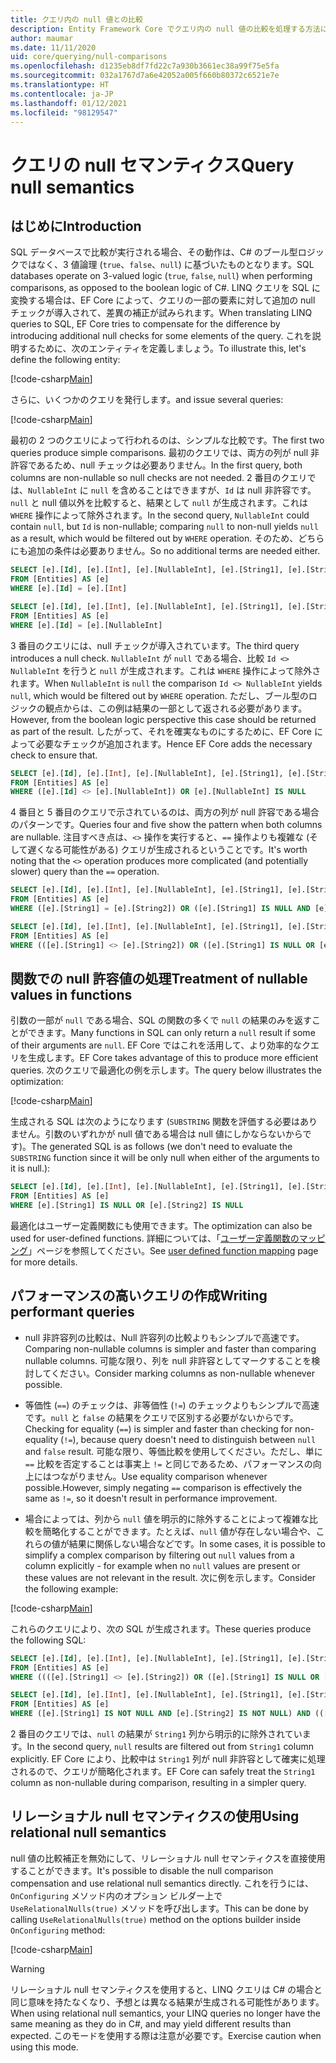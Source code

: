 ```yaml
---
title: クエリ内の null 値との比較
description: Entity Framework Core でクエリ内の null 値の比較を処理する方法に関する情報
author: maumar
ms.date: 11/11/2020
uid: core/querying/null-comparisons
ms.openlocfilehash: d1235eb8df7fd22c7a930b3661ec38a99f75e5fa
ms.sourcegitcommit: 032a1767d7a6e42052a005f660b80372c6521e7e
ms.translationtype: HT
ms.contentlocale: ja-JP
ms.lasthandoff: 01/12/2021
ms.locfileid: "98129547"
---
```

# <a name="query-null-semantics"></a><span data-ttu-id="5a367-103">クエリの null セマンティクス</span><span class="sxs-lookup"><span data-stu-id="5a367-103">Query null semantics</span></span>

## <a name="introduction"></a><span data-ttu-id="5a367-104">はじめに</span><span class="sxs-lookup"><span data-stu-id="5a367-104">Introduction</span></span>

<span data-ttu-id="5a367-105">SQL データベースで比較が実行される場合、その動作は、C# のブール型ロジックではなく、3 値論理 (`true`、`false`、`null`) に基づいたものとなります。</span><span class="sxs-lookup"><span data-stu-id="5a367-105">SQL databases operate on 3-valued logic (`true`, `false`, `null`) when performing comparisons, as opposed to the boolean logic of C#.</span></span> <span data-ttu-id="5a367-106">LINQ クエリを SQL に変換する場合は、EF Core によって、クエリの一部の要素に対して追加の null チェックが導入されて、差異の補正が試みられます。</span><span class="sxs-lookup"><span data-stu-id="5a367-106">When translating LINQ queries to SQL, EF Core tries to compensate for the difference by introducing additional null checks for some elements of the query.</span></span>
<span data-ttu-id="5a367-107">これを説明するために、次のエンティティを定義しましょう。</span><span class="sxs-lookup"><span data-stu-id="5a367-107">To illustrate this, let's define the following entity:</span></span>

[!code-csharp[Main](../../../samples/core/Querying/NullSemantics/NullSemanticsEntity.cs#Entity)]

<span data-ttu-id="5a367-108">さらに、いくつかのクエリを発行します。</span><span class="sxs-lookup"><span data-stu-id="5a367-108">and issue several queries:</span></span>

[!code-csharp[Main](../../../samples/core/Querying/NullSemantics/Program.cs#BasicExamples)]

<span data-ttu-id="5a367-109">最初の 2 つのクエリによって行われるのは、シンプルな比較です。</span><span class="sxs-lookup"><span data-stu-id="5a367-109">The first two queries produce simple comparisons.</span></span> <span data-ttu-id="5a367-110">最初のクエリでは、両方の列が null 非許容であるため、null チェックは必要ありません。</span><span class="sxs-lookup"><span data-stu-id="5a367-110">In the first query, both columns are non-nullable so null checks are not needed.</span></span> <span data-ttu-id="5a367-111">2 番目のクエリでは、`NullableInt` に `null` を含めることはできますが、`Id` は null 非許容です。`null` と null 値以外を比較すると、結果として `null` が生成されます。これは `WHERE` 操作によって除外されます。</span><span class="sxs-lookup"><span data-stu-id="5a367-111">In the second query, `NullableInt` could contain `null`, but `Id` is non-nullable; comparing `null` to non-null yields `null` as a result, which would be filtered out by `WHERE` operation.</span></span> <span data-ttu-id="5a367-112">そのため、どちらにも追加の条件は必要ありません。</span><span class="sxs-lookup"><span data-stu-id="5a367-112">So no additional terms are needed either.</span></span>

```sql
SELECT [e].[Id], [e].[Int], [e].[NullableInt], [e].[String1], [e].[String2]
FROM [Entities] AS [e]
WHERE [e].[Id] = [e].[Int]

SELECT [e].[Id], [e].[Int], [e].[NullableInt], [e].[String1], [e].[String2]
FROM [Entities] AS [e]
WHERE [e].[Id] = [e].[NullableInt]
```

<span data-ttu-id="5a367-113">3 番目のクエリには、null チェックが導入されています。</span><span class="sxs-lookup"><span data-stu-id="5a367-113">The third query introduces a null check.</span></span> <span data-ttu-id="5a367-114">`NullableInt` が `null` である場合、比較 `Id <> NullableInt` を行うと `null` が生成されます。これは `WHERE` 操作によって除外されます。</span><span class="sxs-lookup"><span data-stu-id="5a367-114">When `NullableInt` is `null` the comparison `Id <> NullableInt` yields `null`, which would be filtered out by `WHERE` operation.</span></span> <span data-ttu-id="5a367-115">ただし、ブール型のロジックの観点からは、この例は結果の一部として返される必要があります。</span><span class="sxs-lookup"><span data-stu-id="5a367-115">However, from the boolean logic perspective this case should be returned as part of the result.</span></span> <span data-ttu-id="5a367-116">したがって、それを確実なものにするために、EF Core によって必要なチェックが追加されます。</span><span class="sxs-lookup"><span data-stu-id="5a367-116">Hence EF Core adds the necessary check to ensure that.</span></span>

```sql
SELECT [e].[Id], [e].[Int], [e].[NullableInt], [e].[String1], [e].[String2]
FROM [Entities] AS [e]
WHERE ([e].[Id] <> [e].[NullableInt]) OR [e].[NullableInt] IS NULL
```

<span data-ttu-id="5a367-117">4 番目と 5 番目のクエリで示されているのは、両方の列が null 許容である場合のパターンです。</span><span class="sxs-lookup"><span data-stu-id="5a367-117">Queries four and five show the pattern when both columns are nullable.</span></span> <span data-ttu-id="5a367-118">注目すべき点は、`<>` 操作を実行すると、`==` 操作よりも複雑な (そして遅くなる可能性がある) クエリが生成されるということです。</span><span class="sxs-lookup"><span data-stu-id="5a367-118">It's worth noting that the `<>` operation produces more complicated (and potentially slower) query than the `==` operation.</span></span>

```sql
SELECT [e].[Id], [e].[Int], [e].[NullableInt], [e].[String1], [e].[String2]
FROM [Entities] AS [e]
WHERE ([e].[String1] = [e].[String2]) OR ([e].[String1] IS NULL AND [e].[String2] IS NULL)

SELECT [e].[Id], [e].[Int], [e].[NullableInt], [e].[String1], [e].[String2]
FROM [Entities] AS [e]
WHERE (([e].[String1] <> [e].[String2]) OR ([e].[String1] IS NULL OR [e].[String2] IS NULL)) AND ([e].[String1] IS NOT NULL OR [e].[String2] IS NOT NULL)
```

## <a name="treatment-of-nullable-values-in-functions"></a><span data-ttu-id="5a367-119">関数での null 許容値の処理</span><span class="sxs-lookup"><span data-stu-id="5a367-119">Treatment of nullable values in functions</span></span>

<span data-ttu-id="5a367-120">引数の一部が `null` である場合、SQL の関数の多くで `null` の結果のみを返すことができます。</span><span class="sxs-lookup"><span data-stu-id="5a367-120">Many functions in SQL can only return a `null` result if some of their arguments are `null`.</span></span> <span data-ttu-id="5a367-121">EF Core ではこれを活用して、より効率的なクエリを生成します。</span><span class="sxs-lookup"><span data-stu-id="5a367-121">EF Core takes advantage of this to produce more efficient queries.</span></span>
<span data-ttu-id="5a367-122">次のクエリで最適化の例を示します。</span><span class="sxs-lookup"><span data-stu-id="5a367-122">The query below illustrates the optimization:</span></span>

[!code-csharp[Main](../../../samples/core/Querying/NullSemantics/Program.cs#Functions)]

<span data-ttu-id="5a367-123">生成される SQL は次のようになります (`SUBSTRING` 関数を評価する必要はありません。引数のいずれかが null 値である場合は null 値にしかならないからです)。</span><span class="sxs-lookup"><span data-stu-id="5a367-123">The generated SQL is as follows (we don't need to evaluate the `SUBSTRING` function since it will be only null when either of the arguments to it is null.):</span></span>

```sql
SELECT [e].[Id], [e].[Int], [e].[NullableInt], [e].[String1], [e].[String2]
FROM [Entities] AS [e]
WHERE [e].[String1] IS NULL OR [e].[String2] IS NULL
```

<span data-ttu-id="5a367-124">最適化はユーザー定義関数にも使用できます。</span><span class="sxs-lookup"><span data-stu-id="5a367-124">The optimization can also be used for user-defined functions.</span></span> <span data-ttu-id="5a367-125">詳細については、「[ユーザー定義関数のマッピング](xref:core/querying/user-defined-function-mapping#configuring-nullability-of-user-defined-function-based-on-its-arguments)」ページを参照してください。</span><span class="sxs-lookup"><span data-stu-id="5a367-125">See [user defined function mapping](xref:core/querying/user-defined-function-mapping#configuring-nullability-of-user-defined-function-based-on-its-arguments) page for more details.</span></span>

## <a name="writing-performant-queries"></a><span data-ttu-id="5a367-126">パフォーマンスの高いクエリの作成</span><span class="sxs-lookup"><span data-stu-id="5a367-126">Writing performant queries</span></span>

- <span data-ttu-id="5a367-127">null 非許容列の比較は、Null 許容列の比較よりもシンプルで高速です。</span><span class="sxs-lookup"><span data-stu-id="5a367-127">Comparing non-nullable columns is simpler and faster than comparing nullable columns.</span></span> <span data-ttu-id="5a367-128">可能な限り、列を null 非許容としてマークすることを検討してください。</span><span class="sxs-lookup"><span data-stu-id="5a367-128">Consider marking columns as non-nullable whenever possible.</span></span>

- <span data-ttu-id="5a367-129">等価性 (`==`) のチェックは、非等価性 (`!=`) のチェックよりもシンプルで高速です。`null` と `false` の結果をクエリで区別する必要がないからです。</span><span class="sxs-lookup"><span data-stu-id="5a367-129">Checking for equality (`==`) is simpler and faster than checking for non-equality (`!=`), because query doesn't need to distinguish between `null` and `false` result.</span></span> <span data-ttu-id="5a367-130">可能な限り、等価比較を使用してください。ただし、単に `==` 比較を否定することは事実上 `!=` と同じであるため、パフォーマンスの向上にはつながりません。</span><span class="sxs-lookup"><span data-stu-id="5a367-130">Use equality comparison whenever possible.However, simply negating `==` comparison is effectively the same as `!=`, so it doesn't result in performance improvement.</span></span>

- <span data-ttu-id="5a367-131">場合によっては、列から `null` 値を明示的に除外することによって複雑な比較を簡略化することができます。たとえば、`null` 値が存在しない場合や、これらの値が結果に関係しない場合などです。</span><span class="sxs-lookup"><span data-stu-id="5a367-131">In some cases, it is possible to simplify a complex comparison by filtering out `null` values from a column explicitly - for example when no `null` values are present or these values are not relevant in the result.</span></span> <span data-ttu-id="5a367-132">次に例を示します。</span><span class="sxs-lookup"><span data-stu-id="5a367-132">Consider the following example:</span></span>

[!code-csharp[Main](../../../samples/core/Querying/NullSemantics/Program.cs#ManualOptimization)]

<span data-ttu-id="5a367-133">これらのクエリにより、次の SQL が生成されます。</span><span class="sxs-lookup"><span data-stu-id="5a367-133">These queries produce the following SQL:</span></span>

```sql
SELECT [e].[Id], [e].[Int], [e].[NullableInt], [e].[String1], [e].[String2]
FROM [Entities] AS [e]
WHERE ((([e].[String1] <> [e].[String2]) OR ([e].[String1] IS NULL OR [e].[String2] IS NULL)) AND ([e].[String1] IS NOT NULL OR [e].[String2] IS NOT NULL)) OR ((CAST(LEN([e].[String1]) AS int) = CAST(LEN([e].[String2]) AS int)) OR ([e].[String1] IS NULL AND [e].[String2] IS NULL))

SELECT [e].[Id], [e].[Int], [e].[NullableInt], [e].[String1], [e].[String2]
FROM [Entities] AS [e]
WHERE ([e].[String1] IS NOT NULL AND [e].[String2] IS NOT NULL) AND (([e].[String1] <> [e].[String2]) OR (CAST(LEN([e].[String1]) AS int) = CAST(LEN([e].[String2]) AS int)))
```

<span data-ttu-id="5a367-134">2 番目のクエリでは、`null` の結果が `String1` 列から明示的に除外されています。</span><span class="sxs-lookup"><span data-stu-id="5a367-134">In the second query, `null` results are filtered out from `String1` column explicitly.</span></span> <span data-ttu-id="5a367-135">EF Core により、比較中は `String1` 列が null 非許容として確実に処理されるので、クエリが簡略化されます。</span><span class="sxs-lookup"><span data-stu-id="5a367-135">EF Core can safely treat the `String1` column as non-nullable during comparison, resulting in a simpler query.</span></span>

## <a name="using-relational-null-semantics"></a><span data-ttu-id="5a367-136">リレーショナル null セマンティクスの使用</span><span class="sxs-lookup"><span data-stu-id="5a367-136">Using relational null semantics</span></span>

<span data-ttu-id="5a367-137">null 値の比較補正を無効にして、リレーショナル null セマンティクスを直接使用することができます。</span><span class="sxs-lookup"><span data-stu-id="5a367-137">It's possible to disable the null comparison compensation and use relational null semantics directly.</span></span> <span data-ttu-id="5a367-138">これを行うには、`OnConfiguring` メソッド内のオプション ビルダー上で `UseRelationalNulls(true)` メソッドを呼び出します。</span><span class="sxs-lookup"><span data-stu-id="5a367-138">This can be done by calling `UseRelationalNulls(true)` method on the options builder inside `OnConfiguring` method:</span></span>

[!code-csharp[Main](../../../samples/core/Querying/NullSemantics/NullSemanticsContext.cs#UseRelationalNulls)]

> [!WARNING]
> <span data-ttu-id="5a367-139">リレーショナル null セマンティクスを使用すると、LINQ クエリは C# の場合と同じ意味を持たなくなり、予想とは異なる結果が生成される可能性があります。</span><span class="sxs-lookup"><span data-stu-id="5a367-139">When using relational null semantics, your LINQ queries no longer have the same meaning as they do in C#, and may yield different results than expected.</span></span> <span data-ttu-id="5a367-140">このモードを使用する際は注意が必要です。</span><span class="sxs-lookup"><span data-stu-id="5a367-140">Exercise caution when using this mode.</span></span>
